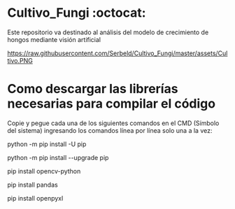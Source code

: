 # Cultivo_Fungi :octocat:
Este repositorio va destinado al análisis del modelo de crecimiento de hongos mediante visión artificial 

https://raw.githubusercontent.com/Serbeld/Cultivo_Fungi/master/assets/Cultivo.PNG

# Como descargar las librerías necesarias para compilar el código 
Copie y pegue cada una de los siguientes comandos en el CMD (Símbolo del sistema) ingresando los comandos línea por línea solo una a la vez:

python -m pip install -U pip

python -m pip install --upgrade pip

pip install opencv-python

pip install pandas

pip install openpyxl
